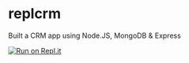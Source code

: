 # replcrm
Built a CRM app using Node.JS, MongoDB &amp; Express

[![Run on Repl.it](https://replit.com/badge/github/codeguyty/replcrm)](https://replit.com/new/github/codeguyty/replcrm)
